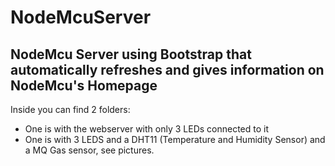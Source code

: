 # NodeMcuServer
## NodeMcu Server using Bootstrap that automatically refreshes and gives information on NodeMcu's Homepage
Inside you can find 2 folders:
* One is with the webserver with only 3 LEDs connected to it
* One is with 3 LEDS and a DHT11 (Temperature and Humidity Sensor) and a MQ Gas sensor, see pictures.
